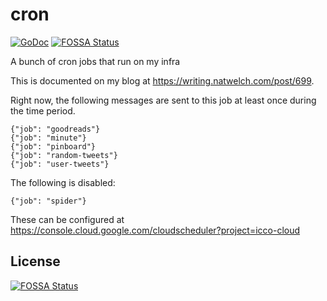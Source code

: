 # cron

[![GoDoc](https://godoc.org/github.com/icco/cron?status.svg)](https://godoc.org/github.com/icco/cron)
[![FOSSA Status](https://app.fossa.io/api/projects/git%2Bgithub.com%2Ficco%2Fcron.svg?type=shield)](https://app.fossa.io/projects/git%2Bgithub.com%2Ficco%2Fcron?ref=badge_shield)

A bunch of cron jobs that run on my infra

This is documented on my blog at https://writing.natwelch.com/post/699.

Right now, the following messages are sent to this job at least once during the time period.

```
{"job": "goodreads"}
{"job": "minute"}
{"job": "pinboard"}
{"job": "random-tweets"}
{"job": "user-tweets"}
```

The following is disabled:

```
{"job": "spider"}
```

These can be configured at https://console.cloud.google.com/cloudscheduler?project=icco-cloud


## License
[![FOSSA Status](https://app.fossa.io/api/projects/git%2Bgithub.com%2Ficco%2Fcron.svg?type=large)](https://app.fossa.io/projects/git%2Bgithub.com%2Ficco%2Fcron?ref=badge_large)

